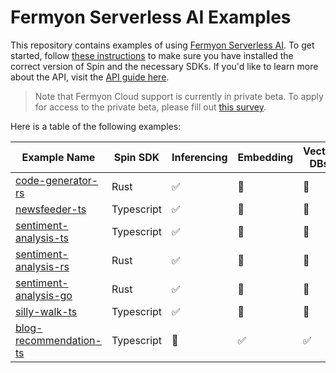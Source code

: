 # Fermyon Serverless AI Examples

This repository contains examples of using [Fermyon Serverless AI](https://developer.fermyon.com/cloud/serverless-ai). To get started, follow [these instructions](https://developer.fermyon.com/spin/serverless-ai-tutorial) to make sure you have installed the correct version of Spin and the necessary SDKs. If you'd like to learn more about the API, visit the [API guide here](https://developer.fermyon.com/spin/serverless-ai-api-guide).

> Note that Fermyon Cloud support is currently in private beta. To apply for access to the private beta, please fill out [this survey](https://fibsu0jcu2g.typeform.com/serverless-ai?utm_source=xxxxx&utm_medium=xxxxx&utm_campaign=xxxxx#hubspot_utk=xxxxx&hubspot_page_name=xxxxx&hubspot_page_url=xxxxx).

Here is a table of the following examples:

| Example Name  | Spin SDK           |  Inferencing     |  Embedding    | Vector DBs |
| ------------- | ------------- | ------------- | ------------- | ------------- |
| [code-generator-rs](./code-generator-rs/)  | Rust  |  :white_check_mark:  | :red_circle:  |  :red_circle:  |
| [newsfeeder-ts](./newsfeeder-ts/)  | Typescript  |   :white_check_mark:  | :red_circle:  |  :red_circle:  |
| [sentiment-analysis-ts](./sentiment-analysis-ts/)  |  Typescript | :white_check_mark:  | :red_circle:  |  :red_circle:  |
| [sentiment-analysis-rs](./sentiment-analysis-rs/)  |  Rust | :white_check_mark:  | :red_circle:  |  :red_circle:  |
| [sentiment-analysis-go](./sentiment-analysis-go/)  |  Rust | :white_check_mark:  | :red_circle:  |  :red_circle:  |
| [silly-walk-ts](./silly-walk-ts/)  | Typescript | :white_check_mark:  | :red_circle:  |  :red_circle:  |
| [blog-recommendation-ts](./blog-recommendation-ts/)  | Typescript | :red_circle:  | :white_check_mark:  |  :white_check_mark:  |
